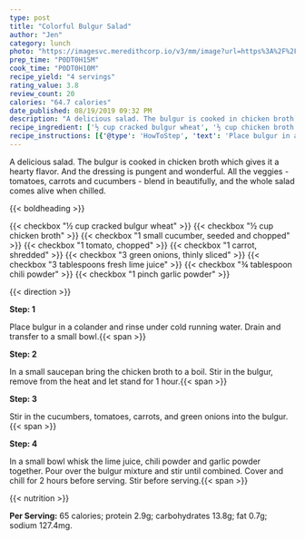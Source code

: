 ```yaml
---
type: post
title: "Colorful Bulgur Salad"
author: "Jen"
category: lunch
photo: "https://imagesvc.meredithcorp.io/v3/mm/image?url=https%3A%2F%2Fimages.media-allrecipes.com%2Fuserphotos%2F995656.jpg"
prep_time: "P0DT0H15M"
cook_time: "P0DT0H10M"
recipe_yield: "4 servings"
rating_value: 3.8
review_count: 20
calories: "64.7 calories"
date_published: 08/19/2019 09:32 PM
description: "A delicious salad. The bulgur is cooked in chicken broth which gives it a hearty flavor. And the dressing is pungent and wonderful. All the veggies  - tomatoes, carrots and cucumbers  - blend in beautifully, and the whole salad comes alive when chilled."
recipe_ingredient: ['½ cup cracked bulgur wheat', '½ cup chicken broth', '1 small cucumber, seeded and chopped', '1 tomato, chopped', '1 carrot, shredded', '3 green onions, thinly sliced', '3 tablespoons fresh lime juice', '¾ tablespoon chili powder', '1 pinch garlic powder']
recipe_instructions: [{'@type': 'HowToStep', 'text': 'Place bulgur in a colander and rinse under cold running water. Drain and transfer to a small bowl.\n'}, {'@type': 'HowToStep', 'text': 'In a small saucepan bring the chicken broth to a boil. Stir in the bulgur, remove from the heat and let stand for 1 hour.\n'}, {'@type': 'HowToStep', 'text': 'Stir in the cucumbers, tomatoes, carrots, and green onions into the bulgur.\n'}, {'@type': 'HowToStep', 'text': 'In a small bowl whisk the lime juice, chili powder and garlic powder together. Pour over the bulgur mixture and stir until combined. Cover and chill for 2 hours before serving. Stir before serving.\n'}]
---
```


A delicious salad. The bulgur is cooked in chicken broth which gives it a hearty flavor. And the dressing is pungent and wonderful. All the veggies  - tomatoes, carrots and cucumbers  - blend in beautifully, and the whole salad comes alive when chilled. 

{{< boldheading >}}

{{< checkbox "½ cup cracked bulgur wheat" >}}
{{< checkbox "½ cup chicken broth" >}}
{{< checkbox "1 small cucumber, seeded and chopped" >}}
{{< checkbox "1  tomato, chopped" >}}
{{< checkbox "1  carrot, shredded" >}}
{{< checkbox "3  green onions, thinly sliced" >}}
{{< checkbox "3 tablespoons fresh lime juice" >}}
{{< checkbox "¾ tablespoon chili powder" >}}
{{< checkbox "1 pinch garlic powder" >}}


{{< direction >}}

**Step: 1**

Place bulgur in a colander and rinse under cold running water. Drain and transfer to a small bowl.{{< span >}}

**Step: 2**

In a small saucepan bring the chicken broth to a boil. Stir in the bulgur, remove from the heat and let stand for 1 hour.{{< span >}}

**Step: 3**

Stir in the cucumbers, tomatoes, carrots, and green onions into the bulgur.{{< span >}}

**Step: 4**

In a small bowl whisk the lime juice, chili powder and garlic powder together. Pour over the bulgur mixture and stir until combined. Cover and chill for 2 hours before serving. Stir before serving.{{< span >}}

{{< nutrition >}}

**Per Serving:** 65 calories; protein 2.9g; carbohydrates 13.8g; fat 0.7g; sodium 127.4mg.